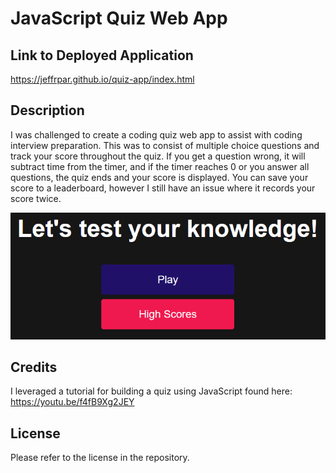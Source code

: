 # JavaScript Quiz Web App

## Link to Deployed Application

https://jeffrpar.github.io/quiz-app/index.html

## Description

I was challenged to create a coding quiz web app to assist with coding interview preparation. This was to consist of multiple choice questions and track your score throughout the quiz. If you get a question wrong, it will subtract time from the timer, and if the timer reaches 0 or you answer all questions, the quiz ends and your score is displayed. You can save your score to a leaderboard, however I still have an issue where it records your score twice.

![Screenshot](./quiz-screenshot.PNG)

## Credits

I leveraged a tutorial for building a quiz using JavaScript found here: https://youtu.be/f4fB9Xg2JEY

## License

Please refer to the license in the repository.
